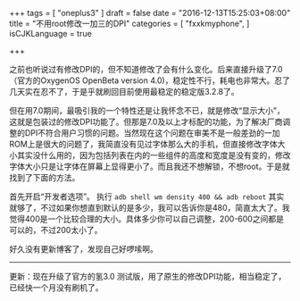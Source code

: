 +++
tags = [
  "oneplus3"
]
draft = false
date = "2016-12-13T15:25:03+08:00"
title = "不用root修改一加三的DPI"
categories = [
  "fxxkmyphone",
]
isCJKLanguage = true

+++

之前也听说过有修改DPI的，但不知道修改了会有什么变化。后来直接升级了7.0（官方的OxygenOS OpenBeta version 4.0)，稳定性不行，耗电也非常大。忍了几天实在忍不了，于是乎就刷回目前使用最稳定的稳定版3.2.8了。

但在用7.0期间，最吸引我的一个特性还是让我怀念不已，就是修改“显示大小”，这就是包装过的修改DPI功能了。但那是7.0及以上才标配的功能，为了解决厂商调整的DPI不符合用户习惯的问题。当然现在这个问题在审美不是一般差劲的一加ROM上是很大的问题了，我简直没有见过字体那么大的手机，但直接修改字体大小其实没什么用的，因为包括列表在内的一些组件的高度和宽度是没有变的，修改字体大小只是让字体在屏幕上显得更小了。而且我还不想解锁，不想root。于是就找到了下面的方法。

首先开启“开发者选项”。
执行 `adb shell wm density 400 && adb reboot` 其实就够了，不过如果你想直到默认的是多少，我可以告诉你是480，简直太大了。我觉得400是一个比较合理的大小。具体多少你可以自己调整，200-600之间都是可以的，不过200太小了。

好久没有更新博客了，发现自己好啰嗦啊。

------

更新：现在升级了官方的氢3.0 测试版，用了原生的修改DPI功能，相当稳定了，已经快一个月没有刷机了。
